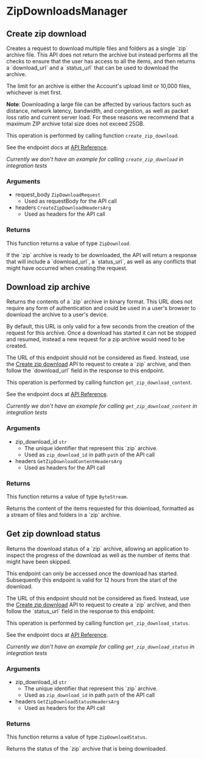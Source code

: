 # ZipDownloadsManager

## Create zip download

Creates a request to download multiple files and folders as a single &#x60;zip&#x60;
archive file. This API does not return the archive but instead performs all
the checks to ensure that the user has access to all the items, and then
returns a &#x60;download_url&#x60; and a &#x60;status_url&#x60; that can be used to download the
archive.

The limit for an archive is either the Account&#x27;s upload limit or
10,000 files, whichever is met first.

**Note**: Downloading a large file can be
affected by various
factors such as distance, network latency,
bandwidth, and congestion, as well as packet loss
ratio and current server load.
For these reasons we recommend that a maximum ZIP archive
total size does not exceed 25GB.

This operation is performed by calling function `create_zip_download`.

See the endpoint docs at
[API Reference](https://developer.box.com/reference/post-zip-downloads/).

*Currently we don't have an example for calling `create_zip_download` in integration tests*

### Arguments

- request_body `ZipDownloadRequest`
  - Used as requestBody for the API call
- headers `CreateZipDownloadHeadersArg`
  - Used as headers for the API call


### Returns

This function returns a value of type `ZipDownload`.

If the &#x60;zip&#x60; archive is ready to be downloaded, the API will return a
response that will include a &#x60;download_url&#x60;, a &#x60;status_url&#x60;, as well as
any conflicts that might have occurred when creating the request.


## Download zip archive

Returns the contents of a &#x60;zip&#x60; archive in binary format. This URL does not
require any form of authentication and could be used in a user&#x27;s browser to
download the archive to a user&#x27;s device.

By default, this URL is only valid for a few seconds from the creation of
the request for this archive. Once a download has started it can not be
stopped and resumed, instead a new request for a zip archive would need to
be created.

The URL of this endpoint should not be considered as fixed. Instead, use
the [Create zip download](e://post_zip_downloads) API to request to create a
&#x60;zip&#x60; archive, and then follow the &#x60;download_url&#x60; field in the response to
this endpoint.

This operation is performed by calling function `get_zip_download_content`.

See the endpoint docs at
[API Reference](https://developer.box.com/reference/get-zip-downloads-id-content/).

*Currently we don't have an example for calling `get_zip_download_content` in integration tests*

### Arguments

- zip_download_id `str`
  - The unique identifier that represent this &#x60;zip&#x60; archive.
  - Used as `zip_download_id` in path `path` of the API call
- headers `GetZipDownloadContentHeadersArg`
  - Used as headers for the API call


### Returns

This function returns a value of type `ByteStream`.

Returns the content of the items requested for this download, formatted as
a stream of files and folders in a &#x60;zip&#x60; archive.


## Get zip download status

Returns the download status of a &#x60;zip&#x60; archive, allowing an application to
inspect the progress of the download as well as the number of items that
might have been skipped.

This endpoint can only be accessed once the download has started.
Subsequently this endpoint is valid for 12 hours from the start of the
download.

The URL of this endpoint should not be considered as fixed. Instead, use
the [Create zip download](e://post_zip_downloads) API to request to create a
&#x60;zip&#x60; archive, and then follow the &#x60;status_url&#x60; field in the response to
this endpoint.

This operation is performed by calling function `get_zip_download_status`.

See the endpoint docs at
[API Reference](https://developer.box.com/reference/get-zip-downloads-id-status/).

*Currently we don't have an example for calling `get_zip_download_status` in integration tests*

### Arguments

- zip_download_id `str`
  - The unique identifier that represent this &#x60;zip&#x60; archive.
  - Used as `zip_download_id` in path `path` of the API call
- headers `GetZipDownloadStatusHeadersArg`
  - Used as headers for the API call


### Returns

This function returns a value of type `ZipDownloadStatus`.

Returns the status of the &#x60;zip&#x60; archive that is being downloaded.


